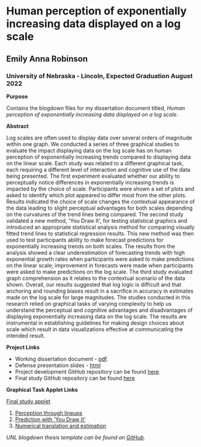 # Human perception of exponentially increasing data displayed on a log scale
## Emily Anna Robinson
### University of Nebraska - Lincoln, Expected Graduation August 2022

**Purpose**

Contains the blogdown files for my dissertation document titled, *Human perception of exponentially increasing data displayed on a log scale*. 

**Abstract**

Log scales are often used to display data over several orders of magnitude within one graph. We conducted a series of three graphical studies to evaluate the impact displaying data on the log scale has on human perception of exponentially increasing trends compared to displaying data on the linear scale. Each study was related to a different graphical task, each requiring a different level of interaction and cognitive use of the data being presented. The first experiment evaluated whether our ability to perceptually notice differences in exponentially increasing trends is impacted by the choice of scale. Participants were shown a set of plots and asked to identify which plot appeared to differ most from the other plots. Results indicated the choice of scale changes the contextual appearance of the data leading to slight perceptual advantages for both scales depending on the curvatures of the trend lines being compared. The second study validated a new method, 'You Draw It', for testing statistical graphics and introduced an appropriate statistical analysis method for comparing visually fitted trend lines to statistical regression results. This new method was then used to test participants ability to make forecast predictions for exponentially increasing trends on both scales. The results from the analysis showed a clear underestimation of forecasting trends with high exponential growth rates when participants were asked to make predictions on the linear scale; improvement in forecasts were made when participants were asked to make predictions on the log scale. The third study evaluated graph comprehension as it relates to the contextual scenario of the data shown. Overall, our results suggested that log logic is difficult and that anchoring and rounding biases result in a sacrifice in accuracy in estimates made on the log scale for large magnitudes. The studies conducted in this research relied on graphical tasks of varying complexity to help us understand the perceptual and cognitive advantages and disadvantages of displaying exponentially increasing data on the log scale. The results are instrumental in establishing guidelines for making design choices about scale which result in data visualizations effective at communicating the intended result.

**Project Links**
+ Working dissertation document -  [pdf](https://earobinson95.github.io/EmilyARobinson-UNL-dissertation/thesis.pdf).
+ Defense presentation slides - [html](https://earobinson95.github.io/presentations/Dissertation/2022-06-16-final-defense/index.html#1)
+ Project development GitHub repository can be found [here](https://github.com/srvanderplas/Perception-of-Log-Scales).
+ Final study GitHub repository can be found [here](https://github.com/earobinson95/log-perception-prolific)

**Graphical Task Applet Links**

[Final study applet](https://shiny.srvanderplas.com/perception-of-statistical-graphics/)

1. [Perception through lineups](https://shiny.srvanderplas.com/log-study/)
2. [Prediction with 'You Draw It'](https://emily-robinson.shinyapps.io/you-draw-it-pilot-app/)
3. [Numerical translation and estimation](https://shiny.srvanderplas.com/estimation/)


*UNL blogdown thesis template can be found on [GitHub](https://github.com/unl-statistics/UNL-thesisdown-template).*